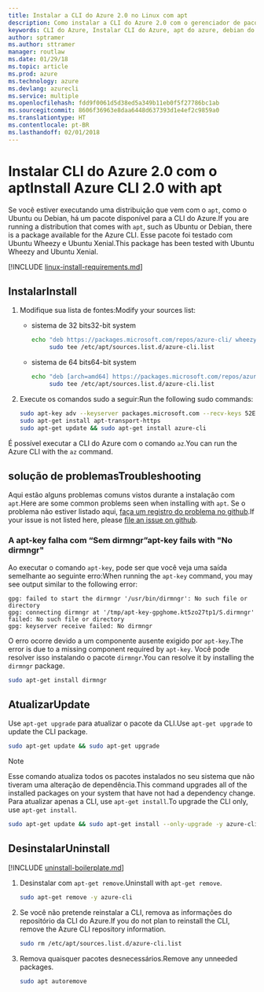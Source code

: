 ```yaml
---
title: Instalar a CLI do Azure 2.0 no Linux com apt
description: Como instalar a CLI do Azure 2.0 com o gerenciador de pacotes apt
keywords: CLI do Azure, Instalar CLI do Azure, apt do azure, debian do azure, ubuntu do azure
author: sptramer
ms.author: sttramer
manager: routlaw
ms.date: 01/29/18
ms.topic: article
ms.prod: azure
ms.technology: azure
ms.devlang: azurecli
ms.service: multiple
ms.openlocfilehash: fdd9f0061d5d38ed5a349b11eb0f5f27786bc1ab
ms.sourcegitcommit: 8606f36963e8daa6448d637393d1e4ef2c9859a0
ms.translationtype: HT
ms.contentlocale: pt-BR
ms.lasthandoff: 02/01/2018
---
```

# <a name="install-azure-cli-20-with-apt"></a><span data-ttu-id="c4d61-104">Instalar CLI do Azure 2.0 com o apt</span><span class="sxs-lookup"><span data-stu-id="c4d61-104">Install Azure CLI 2.0 with apt</span></span>

<span data-ttu-id="c4d61-105">Se você estiver executando uma distribuição que vem com o `apt`, como o Ubuntu ou Debian, há um pacote disponível para a CLI do Azure.</span><span class="sxs-lookup"><span data-stu-id="c4d61-105">If you are running a distribution that comes with `apt`, such as Ubuntu or Debian, there is a package available for the Azure CLI.</span></span> <span data-ttu-id="c4d61-106">Esse pacote foi testado com Ubuntu Wheezy e Ubuntu Xenial.</span><span class="sxs-lookup"><span data-stu-id="c4d61-106">This package has been tested with Ubuntu Wheezy and Ubuntu Xenial.</span></span>

[!INCLUDE [linux-install-requirements.md](includes/linux-install-requirements.md)]

## <a name="install"></a><span data-ttu-id="c4d61-107">Instalar</span><span class="sxs-lookup"><span data-stu-id="c4d61-107">Install</span></span>

1. <span data-ttu-id="c4d61-108">Modifique sua lista de fontes:</span><span class="sxs-lookup"><span data-stu-id="c4d61-108">Modify your sources list:</span></span>

   - <span data-ttu-id="c4d61-109">sistema de 32 bits</span><span class="sxs-lookup"><span data-stu-id="c4d61-109">32-bit system</span></span>

     ```bash
     echo "deb https://packages.microsoft.com/repos/azure-cli/ wheezy main" | \
          sudo tee /etc/apt/sources.list.d/azure-cli.list
     ```

   - <span data-ttu-id="c4d61-110">sistema de 64 bits</span><span class="sxs-lookup"><span data-stu-id="c4d61-110">64-bit system</span></span>

     ```bash
     echo "deb [arch=amd64] https://packages.microsoft.com/repos/azure-cli/ wheezy main" | \
          sudo tee /etc/apt/sources.list.d/azure-cli.list
     ```

2. <span data-ttu-id="c4d61-111">Execute os comandos sudo a seguir:</span><span class="sxs-lookup"><span data-stu-id="c4d61-111">Run the following sudo commands:</span></span>

   ```bash
   sudo apt-key adv --keyserver packages.microsoft.com --recv-keys 52E16F86FEE04B979B07E28DB02C46DF417A0893
   sudo apt-get install apt-transport-https
   sudo apt-get update && sudo apt-get install azure-cli
   ```

<span data-ttu-id="c4d61-112">É possível executar a CLI do Azure com o comando `az`.</span><span class="sxs-lookup"><span data-stu-id="c4d61-112">You can run the Azure CLI with the `az` command.</span></span>

## <a name="troubleshooting"></a><span data-ttu-id="c4d61-113">solução de problemas</span><span class="sxs-lookup"><span data-stu-id="c4d61-113">Troubleshooting</span></span>

<span data-ttu-id="c4d61-114">Aqui estão alguns problemas comuns vistos durante a instalação com `apt`.</span><span class="sxs-lookup"><span data-stu-id="c4d61-114">Here are some common problems seen when installing with `apt`.</span></span> <span data-ttu-id="c4d61-115">Se o problema não estiver listado aqui, [faça um registro do problema no github](https://github.com/Azure/azure-cli/issues).</span><span class="sxs-lookup"><span data-stu-id="c4d61-115">If your issue is not listed here, please [file an issue on github](https://github.com/Azure/azure-cli/issues).</span></span>

### <a name="apt-key-fails-with-no-dirmngr"></a><span data-ttu-id="c4d61-116">A apt-key falha com “Sem dirmngr”</span><span class="sxs-lookup"><span data-stu-id="c4d61-116">apt-key fails with "No dirmngr"</span></span>

<span data-ttu-id="c4d61-117">Ao executar o comando `apt-key`, pode ser que você veja uma saída semelhante ao seguinte erro:</span><span class="sxs-lookup"><span data-stu-id="c4d61-117">When running the `apt-key` command, you may see output similar to the following error:</span></span>

```output
gpg: failed to start the dirmngr '/usr/bin/dirmngr': No such file or directory
gpg: connecting dirmngr at '/tmp/apt-key-gpghome.kt5zo27tp1/S.dirmngr' failed: No such file or directory
gpg: keyserver receive failed: No dirmngr
```

<span data-ttu-id="c4d61-118">O erro ocorre devido a um componente ausente exigido por `apt-key`.</span><span class="sxs-lookup"><span data-stu-id="c4d61-118">The error is due to a missing component required by `apt-key`.</span></span> <span data-ttu-id="c4d61-119">Você pode resolver isso instalando o pacote `dirmngr`.</span><span class="sxs-lookup"><span data-stu-id="c4d61-119">You can resolve it by installing the `dirmngr` package.</span></span>

```bash
sudo apt-get install dirmngr
```

## <a name="update"></a><span data-ttu-id="c4d61-120">Atualizar</span><span class="sxs-lookup"><span data-stu-id="c4d61-120">Update</span></span>

<span data-ttu-id="c4d61-121">Use `apt-get upgrade` para atualizar o pacote da CLI.</span><span class="sxs-lookup"><span data-stu-id="c4d61-121">Use `apt-get upgrade` to update the CLI package.</span></span>

   ```bash
   sudo apt-get update && sudo apt-get upgrade
   ```

> [!NOTE]
> <span data-ttu-id="c4d61-122">Esse comando atualiza todos os pacotes instalados no seu sistema que não tiveram uma alteração de dependência.</span><span class="sxs-lookup"><span data-stu-id="c4d61-122">This command upgrades all of the installed packages on your system that have not had a dependency change.</span></span>
> <span data-ttu-id="c4d61-123">Para atualizar apenas a CLI, use `apt-get install`.</span><span class="sxs-lookup"><span data-stu-id="c4d61-123">To upgrade the CLI only, use `apt-get install`.</span></span>
> ```bash
> sudo apt-get update && sudo apt-get install --only-upgrade -y azure-cli
> ```

## <a name="uninstall"></a><span data-ttu-id="c4d61-124">Desinstalar</span><span class="sxs-lookup"><span data-stu-id="c4d61-124">Uninstall</span></span>

[!INCLUDE [uninstall-boilerplate.md](includes/uninstall-boilerplate.md)]

1. <span data-ttu-id="c4d61-125">Desinstalar com `apt-get remove`.</span><span class="sxs-lookup"><span data-stu-id="c4d61-125">Uninstall with `apt-get remove`.</span></span>

    ```bash
    sudo apt-get remove -y azure-cli
    ```

2. <span data-ttu-id="c4d61-126">Se você não pretende reinstalar a CLI, remova as informações do repositório da CLI do Azure.</span><span class="sxs-lookup"><span data-stu-id="c4d61-126">If you do not plan to reinstall the CLI, remove the Azure CLI repository information.</span></span>

   ```bash
   sudo rm /etc/apt/sources.list.d/azure-cli.list
   ```

3. <span data-ttu-id="c4d61-127">Remova quaisquer pacotes desnecessários.</span><span class="sxs-lookup"><span data-stu-id="c4d61-127">Remove any unneeded packages.</span></span>

   ```bash
   sudo apt autoremove
   ```
